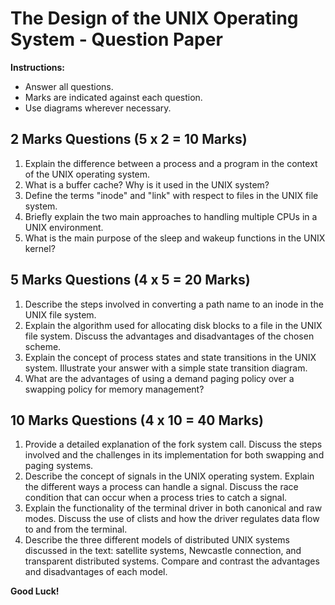 # The Design of the UNIX Operating System - Question Paper

**Instructions:**

- Answer all questions.
- Marks are indicated against each question.
- Use diagrams wherever necessary.

## 2 Marks Questions (5 x 2 = 10 Marks)

1. Explain the difference between a process and a program in the context of the UNIX operating system.
2. What is a buffer cache? Why is it used in the UNIX system?
3. Define the terms "inode" and "link" with respect to files in the UNIX file system.
4. Briefly explain the two main approaches to handling multiple CPUs in a UNIX environment.
5. What is the main purpose of the sleep and wakeup functions in the UNIX kernel?

## 5 Marks Questions (4 x 5 = 20 Marks)

1. Describe the steps involved in converting a path name to an inode in the UNIX file system.
2. Explain the algorithm used for allocating disk blocks to a file in the UNIX file system. Discuss the advantages and disadvantages of the chosen scheme.
3. Explain the concept of process states and state transitions in the UNIX system. Illustrate your answer with a simple state transition diagram.
4. What are the advantages of using a demand paging policy over a swapping policy for memory management?

## 10 Marks Questions (4 x 10 = 40 Marks)

1. Provide a detailed explanation of the fork system call. Discuss the steps involved and the challenges in its implementation for both swapping and paging systems.
2. Describe the concept of signals in the UNIX operating system. Explain the different ways a process can handle a signal. Discuss the race condition that can occur when a process tries to catch a signal.
3. Explain the functionality of the terminal driver in both canonical and raw modes. Discuss the use of clists and how the driver regulates data flow to and from the terminal.
4. Describe the three different models of distributed UNIX systems discussed in the text: satellite systems, Newcastle connection, and transparent distributed systems. Compare and contrast the advantages and disadvantages of each model.

**Good Luck!**
